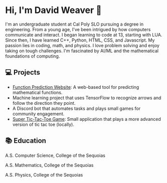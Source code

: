 
# Hi, I'm David Weaver 👋

I'm an undergraduate student at Cal Poly SLO pursuing a degree in engineering. From a young age, I've been intrigued by how computers communicate and interact. I began learning to code at 13, starting with LUA. Since then, I have learned C++, Python, HTML, CSS, and Javascript. My passion lies in coding, math, and physics. I love problem solving and enjoy taking on tough challenges. I'm fascinated by AI/ML and the mathematical foundations of computing.

## 💻 Projects

- [Function Prediction Website](https://www.functionprediction.com/): A web-based tool for predicting mathematical functions.
- Machine learning project that uses TensorFlow to recognize arrows and follow the direction they point.
- A Discord bot that automates tasks and plays small games for community engagement.
- [Super Tic-Tac-Toe Game](https://david-weaving.github.io/super_tic_tac_toe/): Small application that plays a more advanced version of tic tac toe (locally).

## 📚 Education

A.S. Computer Science, College of the Sequoias  

A.S. Mathematics, College of the Sequoias  

A.S. Physics, College of the Sequoias
